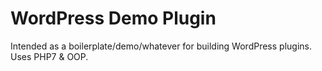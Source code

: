 # WordPress Demo Plugin

Intended as a boilerplate/demo/whatever for building WordPress plugins. Uses PHP7 & OOP.
